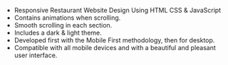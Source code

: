  - Responsive Restaurant Website Design Using HTML CSS & JavaScript
 - Contains animations when scrolling.
 - Smooth scrolling in each section.
 - Includes a dark & light theme.
 - Developed first with the Mobile First methodology, then for desktop.
 - Compatible with all mobile devices and with a beautiful and pleasant user interface.
